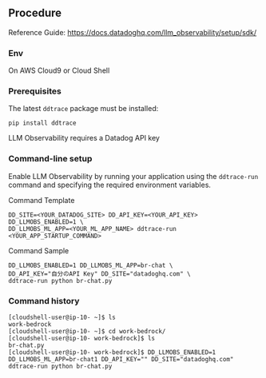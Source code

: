 ## Procedure

Reference Guide: https://docs.datadoghq.com/llm_observability/setup/sdk/


### Env
On AWS Cloud9 or Cloud Shell

### Prerequisites

The latest `ddtrace` package must be installed:

```
pip install ddtrace
```

LLM Observability requires a Datadog API key

### Command-line setup

Enable LLM Observability by running your application using the `ddtrace-run` command and specifying the required environment variables.

Command Template
```
DD_SITE=<YOUR_DATADOG_SITE> DD_API_KEY=<YOUR_API_KEY> DD_LLMOBS_ENABLED=1 \
DD_LLMOBS_ML_APP=<YOUR_ML_APP_NAME> ddtrace-run <YOUR_APP_STARTUP_COMMAND>
```

Command Sample
```
DD_LLMOBS_ENABLED=1 DD_LLMOBS_ML_APP=br-chat \
DD_API_KEY="自分のAPI Key" DD_SITE="datadoghq.com" \
ddtrace-run python br-chat.py
```

### Command history
```
[cloudshell-user@ip-10- ~]$ ls
work-bedrock
[cloudshell-user@ip-10- ~]$ cd work-bedrock/
[cloudshell-user@ip-10- work-bedrock]$ ls
br-chat.py
[cloudshell-user@ip-10- work-bedrock]$ DD_LLMOBS_ENABLED=1 DD_LLMOBS_ML_APP=br-chat1 DD_API_KEY="" DD_SITE="datadoghq.com" 
ddtrace-run python br-chat.py